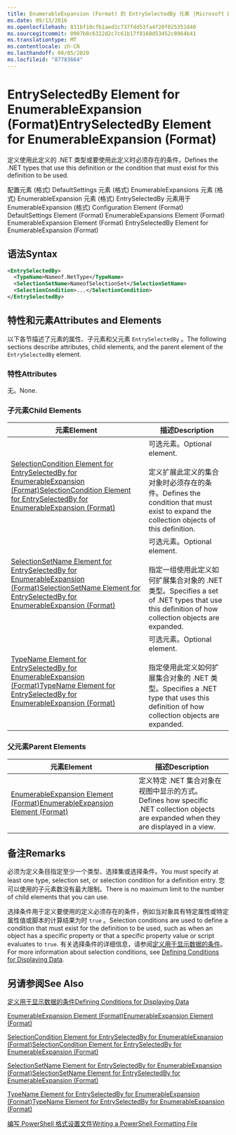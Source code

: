 ```yaml
---
title: EnumerableExpansion (Format) 的 EntrySelectedBy 元素 |Microsoft Docs
ms.date: 09/13/2016
ms.openlocfilehash: 031bf10cfb1aed2c737fdd53fa4f20f025351d40
ms.sourcegitcommit: 0907b8c6322d2c7c61b17f8168d53452c8964b41
ms.translationtype: MT
ms.contentlocale: zh-CN
ms.lasthandoff: 08/05/2020
ms.locfileid: "87783664"
---
```

# <a name="entryselectedby-element-for-enumerableexpansion-format"></a><span data-ttu-id="e7355-102">EntrySelectedBy Element for EnumerableExpansion (Format)</span><span class="sxs-lookup"><span data-stu-id="e7355-102">EntrySelectedBy Element for EnumerableExpansion (Format)</span></span>

<span data-ttu-id="e7355-103">定义使用此定义的 .NET 类型或要使用此定义时必须存在的条件。</span><span class="sxs-lookup"><span data-stu-id="e7355-103">Defines the .NET types that use this definition or the condition that must exist for this definition to be used.</span></span>

<span data-ttu-id="e7355-104">配置元素 (格式) DefaultSettings 元素 (格式) EnumerableExpansions 元素 (格式) EnumerableExpansion 元素 (格式) EntrySelectedBy 元素用于 EnumerableExpansion (格式) </span><span class="sxs-lookup"><span data-stu-id="e7355-104">Configuration Element (Format) DefaultSettings Element (Format) EnumerableExpansions Element (Format) EnumerableExpansion Element (Format) EntrySelectedBy Element for EnumerableExpansion (Format)</span></span>

## <a name="syntax"></a><span data-ttu-id="e7355-105">语法</span><span class="sxs-lookup"><span data-stu-id="e7355-105">Syntax</span></span>

```xml
<EntrySelectedBy>
  <TypeName>Nameof.NetType</TypeName>
  <SelectionSetName>NameofSelectionSet</SelectionSetName>
  <SelectionCondition>...</SelectionCondition>
</EntrySelectedBy>
```

## <a name="attributes-and-elements"></a><span data-ttu-id="e7355-106">特性和元素</span><span class="sxs-lookup"><span data-stu-id="e7355-106">Attributes and Elements</span></span>

<span data-ttu-id="e7355-107">以下各节描述了元素的属性、子元素和父元素 `EntrySelectedBy` 。</span><span class="sxs-lookup"><span data-stu-id="e7355-107">The following sections describe attributes, child elements, and the parent element of the `EntrySelectedBy` element.</span></span>

### <a name="attributes"></a><span data-ttu-id="e7355-108">特性</span><span class="sxs-lookup"><span data-stu-id="e7355-108">Attributes</span></span>

<span data-ttu-id="e7355-109">无。</span><span class="sxs-lookup"><span data-stu-id="e7355-109">None.</span></span>

### <a name="child-elements"></a><span data-ttu-id="e7355-110">子元素</span><span class="sxs-lookup"><span data-stu-id="e7355-110">Child Elements</span></span>

|<span data-ttu-id="e7355-111">元素</span><span class="sxs-lookup"><span data-stu-id="e7355-111">Element</span></span>|<span data-ttu-id="e7355-112">描述</span><span class="sxs-lookup"><span data-stu-id="e7355-112">Description</span></span>|
|-------------|-----------------|
|[<span data-ttu-id="e7355-113">SelectionCondition Element for EntrySelectedBy for EnumerableExpansion (Format)</span><span class="sxs-lookup"><span data-stu-id="e7355-113">SelectionCondition Element for EntrySelectedBy for EnumerableExpansion (Format)</span></span>](./selectioncondition-element-for-entryselectedby-for-enumerableexpansion-format.md)|<span data-ttu-id="e7355-114">可选元素。</span><span class="sxs-lookup"><span data-stu-id="e7355-114">Optional element.</span></span><br /><br /> <span data-ttu-id="e7355-115">定义扩展此定义的集合对象时必须存在的条件。</span><span class="sxs-lookup"><span data-stu-id="e7355-115">Defines the condition that must exist to expand the collection objects of this definition.</span></span>|
|[<span data-ttu-id="e7355-116">SelectionSetName Element for EntrySelectedBy for EnumerableExpansion (Format)</span><span class="sxs-lookup"><span data-stu-id="e7355-116">SelectionSetName Element for EntrySelectedBy for EnumerableExpansion (Format)</span></span>](./selectionsetname-element-for-entryselectedby-for-enumerableexpansion-format.md)|<span data-ttu-id="e7355-117">可选元素。</span><span class="sxs-lookup"><span data-stu-id="e7355-117">Optional element.</span></span><br /><br /> <span data-ttu-id="e7355-118">指定一组使用此定义如何扩展集合对象的 .NET 类型。</span><span class="sxs-lookup"><span data-stu-id="e7355-118">Specifies a set of .NET types that use this definition of how collection objects are expanded.</span></span>|
|[<span data-ttu-id="e7355-119">TypeName Element for EntrySelectedBy for EnumerableExpansion (Format)</span><span class="sxs-lookup"><span data-stu-id="e7355-119">TypeName Element for EntrySelectedBy for EnumerableExpansion (Format)</span></span>](./typename-element-for-entryselectedby-for-enumerableexpansion-format.md)|<span data-ttu-id="e7355-120">可选元素。</span><span class="sxs-lookup"><span data-stu-id="e7355-120">Optional element.</span></span><br /><br /> <span data-ttu-id="e7355-121">指定使用此定义如何扩展集合对象的 .NET 类型。</span><span class="sxs-lookup"><span data-stu-id="e7355-121">Specifies a .NET type that uses this definition of how collection objects are expanded.</span></span>|

### <a name="parent-elements"></a><span data-ttu-id="e7355-122">父元素</span><span class="sxs-lookup"><span data-stu-id="e7355-122">Parent Elements</span></span>

|<span data-ttu-id="e7355-123">元素</span><span class="sxs-lookup"><span data-stu-id="e7355-123">Element</span></span>|<span data-ttu-id="e7355-124">描述</span><span class="sxs-lookup"><span data-stu-id="e7355-124">Description</span></span>|
|-------------|-----------------|
|[<span data-ttu-id="e7355-125">EnumerableExpansion Element (Format)</span><span class="sxs-lookup"><span data-stu-id="e7355-125">EnumerableExpansion Element (Format)</span></span>](./enumerableexpansion-element-format.md)|<span data-ttu-id="e7355-126">定义特定 .NET 集合对象在视图中显示的方式。</span><span class="sxs-lookup"><span data-stu-id="e7355-126">Defines how specific .NET collection objects are expanded when they are displayed in a view.</span></span>|

## <a name="remarks"></a><span data-ttu-id="e7355-127">备注</span><span class="sxs-lookup"><span data-stu-id="e7355-127">Remarks</span></span>

<span data-ttu-id="e7355-128">必须为定义条目指定至少一个类型、选择集或选择条件。</span><span class="sxs-lookup"><span data-stu-id="e7355-128">You must specify at least one type, selection set, or selection condition for a definition entry.</span></span> <span data-ttu-id="e7355-129">您可以使用的子元素数没有最大限制。</span><span class="sxs-lookup"><span data-stu-id="e7355-129">There is no maximum limit to the number of child elements that you can use.</span></span>

<span data-ttu-id="e7355-130">选择条件用于定义要使用的定义必须存在的条件，例如当对象具有特定属性或特定属性值或脚本的计算结果为时 `true` 。</span><span class="sxs-lookup"><span data-stu-id="e7355-130">Selection conditions are used to define a condition that must exist for the definition to be used, such as when an object has a specific property or that a specific property value or script evaluates to `true`.</span></span> <span data-ttu-id="e7355-131">有关选择条件的详细信息，请参阅[定义用于显示数据的条件](./defining-conditions-for-displaying-data.md)。</span><span class="sxs-lookup"><span data-stu-id="e7355-131">For more information about selection conditions, see [Defining Conditions for Displaying Data](./defining-conditions-for-displaying-data.md).</span></span>

## <a name="see-also"></a><span data-ttu-id="e7355-132">另请参阅</span><span class="sxs-lookup"><span data-stu-id="e7355-132">See Also</span></span>

[<span data-ttu-id="e7355-133">定义用于显示数据的条件</span><span class="sxs-lookup"><span data-stu-id="e7355-133">Defining Conditions for Displaying Data</span></span>](./defining-conditions-for-displaying-data.md)

[<span data-ttu-id="e7355-134">EnumerableExpansion Element (Format)</span><span class="sxs-lookup"><span data-stu-id="e7355-134">EnumerableExpansion Element (Format)</span></span>](./enumerableexpansion-element-format.md)

[<span data-ttu-id="e7355-135">SelectionCondition Element for EntrySelectedBy for EnumerableExpansion (Format)</span><span class="sxs-lookup"><span data-stu-id="e7355-135">SelectionCondition Element for EntrySelectedBy for EnumerableExpansion (Format)</span></span>](./selectioncondition-element-for-entryselectedby-for-enumerableexpansion-format.md)

[<span data-ttu-id="e7355-136">SelectionSetName Element for EntrySelectedBy for EnumerableExpansion (Format)</span><span class="sxs-lookup"><span data-stu-id="e7355-136">SelectionSetName Element for EntrySelectedBy for EnumerableExpansion (Format)</span></span>](./selectionsetname-element-for-entryselectedby-for-enumerableexpansion-format.md)

[<span data-ttu-id="e7355-137">TypeName Element for EntrySelectedBy for EnumerableExpansion (Format)</span><span class="sxs-lookup"><span data-stu-id="e7355-137">TypeName Element for EntrySelectedBy for EnumerableExpansion (Format)</span></span>](./typename-element-for-entryselectedby-for-enumerableexpansion-format.md)

[<span data-ttu-id="e7355-138">编写 PowerShell 格式设置文件</span><span class="sxs-lookup"><span data-stu-id="e7355-138">Writing a PowerShell Formatting File</span></span>](./writing-a-powershell-formatting-file.md)
